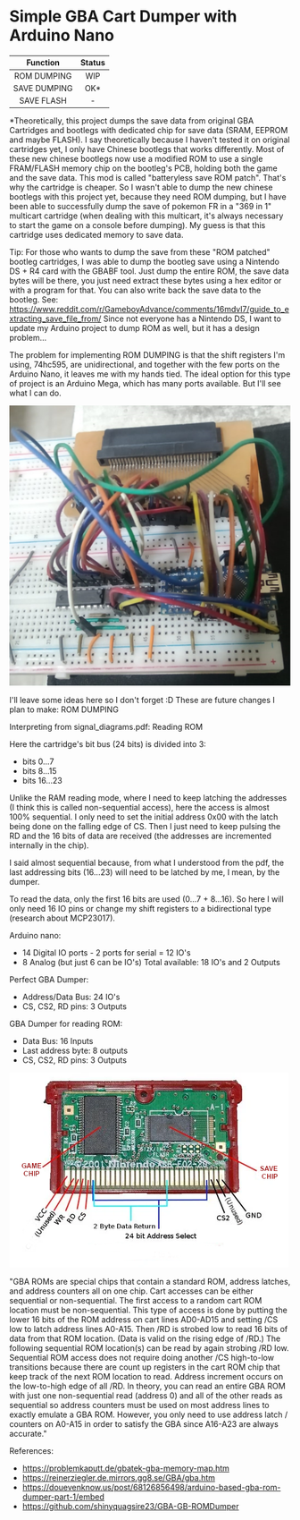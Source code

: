 <H1>Simple GBA Cart Dumper with Arduino Nano</H1>

| **Function** | **Status** |
|:------------:|:----------:|
|  ROM DUMPING |     WIP    |
| SAVE DUMPING |     OK*    |
|  SAVE FLASH  |      -     |

*Theoretically, this project dumps the save data from original GBA Cartridges and bootlegs with dedicated chip for save data (SRAM, EEPROM and maybe FLASH). I say theoretically because I haven't tested it on original cartridges yet, I only have Chinese bootlegs that works differently. Most of these new chinese bootlegs now use a modified ROM to use a single FRAM/FLASH memory chip on the bootleg's PCB, holding both the game and the save data. This mod is called "batteryless save ROM patch". That's why the cartridge is cheaper.
So I wasn't able to dump the new chinese bootlegs with this project yet, because they need ROM dumping, but I have been able to successfully dump the save of pokemon FR in a "369 in 1" multicart cartridge (when dealing with this multicart, it's always necessary to start the game on a console before dumping). My guess is that this cartridge uses dedicated memory to save data.

Tip: For those who wants to dump the save from these "ROM patched" bootleg cartridges, I was able to dump the bootleg save using a Nintendo DS + R4 card with the GBABF tool. Just dump the entire ROM, the save data bytes will be there, you just need extract these bytes using a hex editor or with a program for that. You can also write back the save data to the bootleg. See: https://www.reddit.com/r/GameboyAdvance/comments/16mdvl7/guide_to_extracting_save_file_from/
Since not everyone has a Nintendo DS, I want to update my Arduino project to dump ROM as well, but it has a design problem... 

The problem for implementing ROM DUMPING is that the shift registers I'm using, 74hc595, are unidirectional, and together with the few ports on the Arduino Nano, it leaves me with my hands tied. The ideal option for this type of project is an Arduino Mega, which has many ports available. But I'll see what I can do.

![Protoboard Circuit](./protoboard_circuit.png)



I'll leave some ideas here so I don't forget :D
These are future changes I plan to make: ROM DUMPING

Interpreting from signal_diagrams.pdf: Reading ROM

Here the cartridge's bit bus (24 bits) is divided into 3:
- bits 0...7
- bits 8...15
- bits 16...23

Unlike the RAM reading mode, where I need to keep latching the addresses (I think this is called non-sequential access), here the access is almost 100% sequential. I only need to set the initial address 0x00 with the latch being done on the falling edge of CS. Then I just need to keep pulsing the RD and the 16 bits of data are received (the addresses are incremented internally in the chip).

I said almost sequential because, from what I understood from the pdf, the last addressing bits (16...23) will need to be latched by me, I mean, by the dumper.

To read the data, only the first 16 bits are used (0...7 + 8...16). So here I will only need 16 IO pins or change my shift registers to a bidirectional type (research about MCP23017).

Arduino nano:
- 14 Digital IO ports - 2 ports for serial = 12 IO's
- 8 Analog (but just 6 can be IO's)
Total available: 18 IO's and 2 Outputs

Perfect GBA Dumper:
- Address/Data Bus: 24 IO's
- CS, CS2, RD pins: 3 Outputs

GBA Dumper for reading ROM:
- Data Bus: 16 Inputs
- Last address byte: 8 outputs
- CS, CS2, RD pins: 3 Outputs

![Game Cartridge PCB](./pcb_pinout.png)


"GBA ROMs are special chips that contain a standard ROM, address latches, and address counters all on one chip. Cart accesses can be either sequential or non-sequential. The first access to a random cart ROM location must be non-sequential. This type of access is done by putting the lower 16 bits of the ROM address on cart lines AD0-AD15 and setting /CS low to latch address lines A0-A15. Then /RD is strobed low to read 16 bits of data from that ROM location. (Data is valid on the rising edge of /RD.) The following sequential ROM location(s) can be read by again strobing /RD low. Sequential ROM access does not require doing another /CS high-to-low transitions because there are count up registers in the cart ROM chip that keep track of the next ROM location to read. Address increment occurs on the low-to-high edge of all /RD. In theory, you can read an entire GBA ROM with just one non-sequential read (address 0) and all of the other reads as sequential so address counters must be used on most address lines to exactly emulate a GBA ROM. However, you only need to use address latch / counters on A0-A15 in order to satisfy the GBA since A16-A23 are always accurate."

References:
- https://problemkaputt.de/gbatek-gba-memory-map.htm
- https://reinerziegler.de.mirrors.gg8.se/GBA/gba.htm
- https://douevenknow.us/post/68126856498/arduino-based-gba-rom-dumper-part-1/embed
- https://github.com/shinyquagsire23/GBA-GB-ROMDumper
